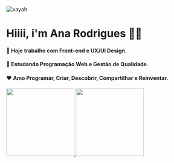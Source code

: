![xayah](https://github.com/MidnihtWolf/MyProfile/blob/main/1522261236_tumblr_ood6wq1Snd1u3m82jo1_400.gif)

# Hiiii, i'm Ana Rodrigues 🥰🖖

#### 💼 Hoje trabalho com Front-end e UX/UI Design.
#### 🌱 Estudando Programação Web e Gestão de Qualidade.
#### ❤ Amo Programar, Criar, Descobrir, Compartilhar e Reinventar.

<div>
  <a href="https://github.com/MidnihtWolf">
  <img height="180em" src="" />
  <img height="180em" src="" />
</div>
  

